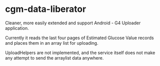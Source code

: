 cgm-data-liberator
==================

Cleaner, more easily extended and support Android - G4 Uploader application.

Currently it reads the last four pages of Estimated Glucose Value records and places them in an array list for uploading.

UploadHelpers are not implemented, and the service itself does not make any attempt to send the arraylist data anywhere.

